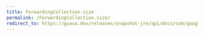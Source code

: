 ```yaml
---
title: ForwardingCollection.size
permalink: /ForwardingCollection.size/
redirect_to: https://guava.dev/releases/snapshot-jre/api/docs/com/google/common/collect/ForwardingCollection.html#size--
---
```


